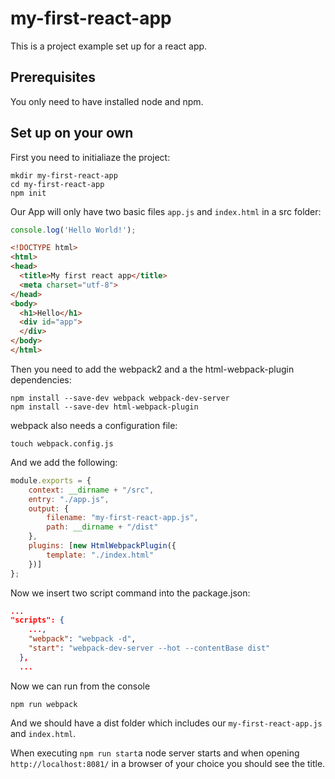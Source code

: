 # my-first-react-app

This is a project example set up for a react app.

## Prerequisites

You only need to have installed node and npm.

## Set up on your own

First you need to initialiaze the project:

```
mkdir my-first-react-app
cd my-first-react-app
npm init
```

Our App will only have two basic files `app.js` and `index.html` in a src folder:

```javascript
console.log('Hello World!');
```
```html
<!DOCTYPE html>
<html>
<head>
  <title>My first react app</title>
  <meta charset="utf-8">
</head>
<body>
  <h1>Hello</h1>
  <div id="app">
  </div>
</body>
</html>
```


Then you need to add the webpack2 and a the html-webpack-plugin dependencies:

```
npm install --save-dev webpack webpack-dev-server
npm install --save-dev html-webpack-plugin
```

webpack also needs a configuration file:

```
touch webpack.config.js
```

And we add the following:

```javascript
module.exports = {
    context: __dirname + "/src",
    entry: "./app.js",
    output: {
        filename: "my-first-react-app.js",
        path: __dirname + "/dist"
    },
    plugins: [new HtmlWebpackPlugin({
        template: "./index.html"
    })]
};
```

Now we insert two script command into the package.json:

```json
...
"scripts": {
    ...,
    "webpack": "webpack -d",
    "start": "webpack-dev-server --hot --contentBase dist"
  },
  ...
```

Now we can run from the console
```
npm run webpack
```

And we should have a dist folder which includes our `my-first-react-app.js` and `index.html`.

When executing `npm run start`a node server starts and when opening `http://localhost:8081/` in a browser of your choice you should see the title.
